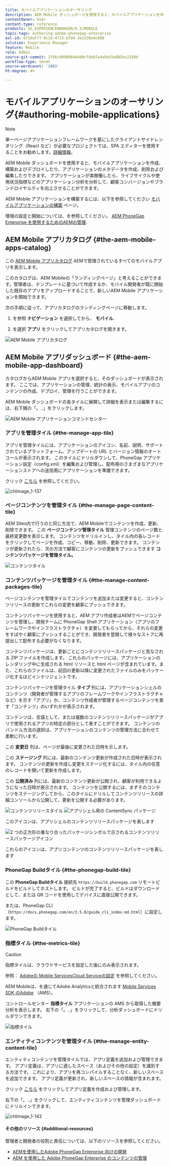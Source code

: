 ```yaml
---
title: モバイルアプリケーションのオーサリング
description: AEM Mobile ダッシュボードを使用すると、モバイルアプリケーションを作成、構築およびデプロイしたり、アプリケーションのメタデータを作成、削除および編集したりできます。 このページでは、この機能について詳しく見ていきます。
contentOwner: User
content-type: reference
products: SG_EXPERIENCEMANAGER/6.5/MOBILE
topic-tags: authoring-adobe-phonegap-enterprise
exl-id: 073daff7-0c1d-4715-bfd4-3e2336e4cb88
solution: Experience Manager
feature: Mobile
role: Admin
source-git-commit: 1f56c99980846400cfde8fa4e9a55e885bc2258d
workflow-type: tm+mt
source-wordcount: '1003'
ht-degree: 4%

---
```


# モバイルアプリケーションのオーサリング{#authoring-mobile-applications}

>[!NOTE]
>
>単一ページアプリケーションフレームワークを基にしたクライアントサイドレンダリング（React など）が必要なプロジェクトでは、SPA エディターを使用することをお勧めします。[詳細情報](/help/sites-developing/spa-overview.md)。

AEM Mobile ダッシュボードを使用すると、モバイルアプリケーションを作成、構築およびデプロイしたり、アプリケーションのメタデータを作成、削除および編集したりできます。 アプリケーションが実稼働したら、ライフサイクルや使用状況指標などのアプリケーション分析を分析して、顧客コンバージョンやブランドロイヤルティを向上させることができます。

AEM Mobile アプリケーションを構築するには、以下を参照してください [モバイルアプリケーションの構築](/help/mobile/building-app-mobile-phonegap.md) ページ。

環境の設定と開始については、を参照してください。 [AEM PhoneGap Enterprise を使用するためのAEMの管理](/help/mobile/administer-phonegap.md).

## AEM Mobile アプリカタログ {#the-aem-mobile-apps-catalog}

この [AEM Mobile アプリカタログ](http://localhost:4502/aem/apps.html/content/phonegap) AEMで管理されているすべてのモバイルアプリを表示します。

このカタログは、AEM Mobileの「ランディングページ」と考えることができます。管理者は、テンプレートに基づいて作成するか、モバイル開発者が既に開始した既存のアプリをアップロードすることで、新しいAEM Mobile アプリケーションを開始できます。

次の手順に従って、アプリカタログのランディングページに移動します。

1. を参照 **ナビゲーション** を選択してから、 **モバイル**.

1. を選択 **アプリ** をクリックしてアプリカタログを開きます。

![AEM Mobile アプリカタログ](assets/chlimage_1-135.png)

## AEM Mobile アプリダッシュボード {#the-aem-mobile-app-dashboard}

カタログからAEM Mobile アプリを選択すると、そのダッシュボードが表示されます。 ここでは、アプリケーションの管理、統計の表示、モバイルアプリのコンテンツの作成、デプロイ、管理を行うことができます。

AEM Mobile ダッシュボードの各タイルに展開して詳細を表示または編集するには、右下隅の「。..」をクリックします。

![AEM Mobile アプリケーションコマンドセンター](assets/chlimage_1-136.png)

### アプリを管理タイル {#the-manage-app-tile}

アプリを管理タイルには、アプリケーションのアイコン、名前、説明、サポートされているプラットフォーム、アップデートの URL とバージョン情報のオートコールが表示されます。 このタイルにドリルダウンして、PhoneGap アプリケーション設定（config.xml）を編集および管理し、配布用のさまざまなアプリケーションストアへの送信用にアプリケーションを準備できます。

クリック [こちら](/help/mobile/phonegap-app-details-tile.md) を参照してください。

![chlimage_1-137](assets/chlimage_1-137.png)

### ページコンテンツを管理タイル {#the-manage-page-content-tile}

AEM Sites内で行うのと同じ方法で、AEM Mobileでコンテンツを作成、更新、削除できます。 この **ページコンテンツ管理タイル** 管理コンテンツのページ数と最終変更数を表示します。 コンテンツをドリルインし、タイル内の各レコードをクリックしてページを作成、コピー、移動、削除、更新できます。 コンテンツが更新されたら、次の方法で顧客にコンテンツの更新をプッシュできます **コンテンツパッケージを管理タイル。**

![コンテンツタイル](assets/chlimage_1-138.png)

### コンテンツパッケージを管理タイル {#the-manage-content-packages-tile}

ページコンテンツを管理タイルでコンテンツを追加または変更すると、コンテンツリリースの更新でこれらの変更を顧客にプッシュできます。

コンテンツパッケージを使用すると、AEM アプリ作成者はAEMでページコンテンツを管理し、開発チームに PhoneGap Shell アプリケーション（アプリのフレームワークやインフラストラクチャ）を変更してもらってから、それらの変更をすばやく顧客にプッシュすることができ、開発者を登録して様々なストアに再提出して配布する必要がなくなります。

コンテンツパッケージは、更新ごとにコンテンツリリースパッケージと見なされる ZIP ファイルを作成します。 これらのパッケージには、アプリケーションのレンダリング中に生成される html リソースと html ページが含まれています。また、これらのファイルは、前回の更新以降に変更されたファイルのみをパッケージ化するほどインテリジェントです。

コンテンツパッケージを管理タイル **タイプ** 列には、アプリケーションシェルのコンテンツ（開発者が管理するアプリのフレームワークやインフラストラクチャなど）を示す「アプリ」か、コンテンツ作成者が管理するページコンテンツを表す「コンテンツ」のいずれかが表示されます。

コンテンツは、言語として、または複数のコンテンツリリースパッケージがアプリで使用されるアプリの特定の部分として表すことができます。 コンテンツのバンドル方法の選択は、アプリケーションのコンテンツの管理方法に合わせて柔軟に行います。

この **変更日** 列は、ページが最後に変更された日時を示します。

この **ステージング** 列には、最新のコンテンツ更新が作成された日時が表示されます。 コンテンツの更新を作成し変更をステージ化するには、タイル内の任意のレコードを開いて更新を作成します。

この **公開済み** 列には、最新のコンテンツ更新が公開され、顧客が利用できるようになった日時が表示されます。 コンテンツを公開するには、まずそのコンテンツをステージングしてから、このタイルにドリルしてコンテンツリリースの詳細コンソールから公開して、更新を公開する必要があります。

![コンテンツリリースタイル](assets/chlimage_1-139.png) ![アプリシェル用の ContentSync パッケージ](do-not-localize/chlimage_1-5.png)

このアイコンは、アプリシェルのコンテンツリリースパッケージを表します

![2 つの正方形の重なり合ったパッケージシンボルで示されるコンテンツリリースパッケージアイコン](do-not-localize/chlimage_1-6.png)

これらのアイコンは、アプリコンテンツのコンテンツリリースパッケージを表します

### PhoneGap Buildタイル {#the-phonegap-build-tile}

この **PhoneGap Buildタイル** 接続先 `https://build.phonegap.com` リモートビルドをビルドしてホストします。 ビルドが完了すると、ビルドはダウンロードとして、または QR コードを使用してデバイスに直接公開できます。

または、PhoneGap CLI （`https://docs.phonegap.com/en/3.5.0/guide_cli_index.md.html`）に設定します。

![PhoneGap Buildタイル](assets/chlimage_1-140.png)

### 指標タイル {#the-metrics-tile}

>[!CAUTION]
>
>指標タイルは、クラウドサービスを設定した後にのみ表示されます。
>
>参照： [Adobeの Mobile ServicesCloud Serviceの設定](/help/mobile/configure-adobe-mobile-cloud-service.md) を参照してください。

AEM Mobileは、を通じてAdobe Analyticsと統合されます [Mobile Services SDK のAdobe](https://experienceleague.adobe.com/docs/mobile.html) （AMS）。

コントロールセンター **指標タイル** アプリケーションの AMS から取得した概要分析を表示します。 右下の「。..」をクリックして、分析ダッシュボードにドリルダウンできます。

![指標タイル](assets/chlimage_1-141.png)

### エンティティコンテンツを管理タイル {#the-manage-entity-content-tile}

エンティティコンテンツを管理タイルでは、アプリ定義を追加および管理できます。 アプリ定義は、アプリに適したスペース（およびその他の設定）を識別する方法です。 これにより、アプリを再コンパイルすることなく、新しいスペースを追加できます。 アプリ定義が更新され、新しいスペースの情報が含まれます。

クリック [こちら](/help/mobile/phonegap-app-definitions.md) をクリックしてアプリ定義を作成および管理します。

右下の「。..」をクリックして、エンティティコンテンツを管理ダッシュボードにドリルインできます。

![chlimage_1-142](assets/chlimage_1-142.png)

#### その他のリソース {#additional-resources}

管理者と開発者の役割と責任については、以下のリソースを参照してください。

* [AEMを使用したAdobe PhoneGap Enterprise 向けの開発](/help/mobile/developing-in-phonegap.md)
* [AEM を使用した Adobe PhoneGap Enterprise のコンテンツの管理](/help/mobile/administer-phonegap.md)
